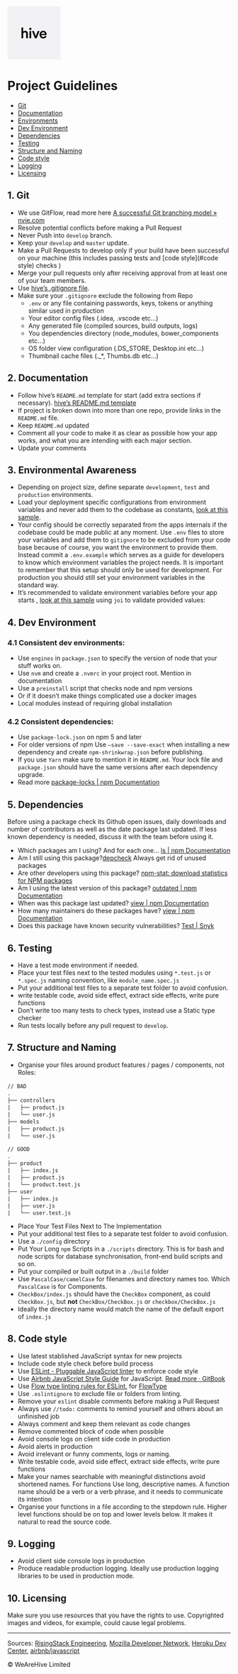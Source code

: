 
![Logo of the project](./logo.png)

# Project Guidelines
- [Git](#git)
- [Documentation](#documentation)
- [Environments](#environments)
- [Dev Environment](#dev)
- [Dependencies](#dependencies)
- [Testing](#testing)
- [Structure and Naming](#structure)
- [Code style](#code_style)
- [Logging](#logging)
- [Licensing](#licensing)

## <a name="git"></a>1. Git
* We use GitFlow, read more here [A successful Git branching model » nvie.com](http://nvie.com/posts/a-successful-git-branching-model/)
* Resolve potential conflicts before making a Pull Request
* Never Push into `develop` branch.
* Keep your `develop` and  `master` update.
* Make a Pull Requests to develop only if your build have been successful on your machine (this includes passing tests and [code style](#code style) checks )
* Merge your pull requests only after receiving approval from at least one of your team members.
* Use [hive’s .gitignore file](./README.sample.md).
* Make sure your `.gitignore` exclude the following from Repo
	* `.env` or any file containing passwords, keys, tokens or anything similar used in production
	* Your editor config files (.idea, .vscode etc…)
	* Any generated file (compiled sources, build outputs, logs)
	* You dependencies directory (node_modules, bower_components etc…)
	* OS folder view configuration (.DS_STORE, Desktop.ini etc…)
	* Thumbnail cache files (._*,  Thumbs.db etc…)

## <a name="documentation"></a>2. Documentation
* Follow hive’s  `README.md` template for start (add extra sections if necessary). [hive’s README.md template](./README.sample.md)
* If project is broken down into more than one repo, provide links in the  `README.md` file.
* Keep `README.md` updated
* Comment all your code to make it as clear as possible how your app works, and what you are intending with each major section. 
* Update your comments

## <a name="environments"></a>3. Environmental Awareness
* Depending on project size, define separate `development`, `test` and `production`  environments. 
* Load your deployment specific configurations from environment variables and never add them to the codebase as constants, [look at this sample](./config.sample.js).
*  Your config should be correctly separated from the apps internals if the codebase could be made public at any moment.  Use `.env` files to store your variables and add them to `gitignore` to be excluded from your code base because of course, you want the environment to provide them. Instead commit a `.env.example`  which serves as a guide for developers to know which environment variables the project needs. It is important to remember that this setup should only be used for development. For production you should still set your environment variables in the standard way.
* It’s recommended to validate environment variables before your app starts ,  [look at this sample](./configWithTest.sample.js) using `joi` to validate provided values: 

## <a name="dev"></a>4. Dev Environment
### 4.1 Consistent dev environments:
* Use `engines` in `package.json` to specify the version of node that your stuff works on.
* Use `nvm` and create a  `.nvmrc`  in your project root.  Mention in documentation
* Use a `preinstall` script that checks node and npm versions
* Or if it doesn’t make things complicated use a docker images 
* Local modules instead of requiring global installation

### 4.2 Consistent dependencies:
* Use `package-lock.json` on npm 5 and later
* For older versions of npm Use `—save --save-exact` when installing a new dependency and create `npm-shrinkwrap.json` before publishing.
* If you use `Yarn` make sure to mention it in `README.md`. Your lock file and `package.json` should have the same versions after each dependency upgrade.
* Read more [package-locks | npm Documentation](https://docs.npmjs.com/files/package-locks)

## <a name="dependencies"></a>5. Dependencies
Before using a package check its Github open issues, daily downloads and number of contributors as well as the date package last updated.
If less known dependency is needed,  discuss it with the team before using it.

* Which packages am I using? And for each one... [ls | npm Documentation](https://docs.npmjs.com/cli/ls)
* Am I still using this package?[depcheck](https://www.npmjs.com/package/depcheck) Always get rid of unused packages
* Are other developers using this package? [npm-stat: download statistics for NPM packages](https://npm-stat.com/)
* Am I using the latest version of this package? [outdated | npm Documentation](https://docs.npmjs.com/cli/outdated)
* When was this package last updated? [view | npm Documentation](https://docs.npmjs.com/cli/view)
* How many maintainers do these packages have? [view | npm Documentation](https://docs.npmjs.com/cli/view)
* Does this package have known security vulnerabilities? [Test | Snyk](https://snyk.io/test?utm_source=risingstack_blog)

## <a name="testing"></a>6. Testing
* Have a test mode environment if needed.
* Place your test files next to the tested modules using `*.test.js` or `*.spec.js` naming convention, like `module_name.spec.js`
* Put your additional test files to a separate test folder to avoid confusion.
* write testable code, avoid side effect, extract side effects, write pure functions
* Don’t write too many tests to check types, instead use a Static type checker
* Run tests locally before any pull request to `develop`.

## <a name="structure"></a>7. Structure and Naming
* Organise your files around product features / pages / components, not Roles:

```
// BAD 
.
├── controllers
|   ├── product.js
|   └── user.js
├── models
|   ├── product.js
|   └── user.js
```

```
// GOOD
.
├── product
|   ├── index.js
|   ├── product.js
|   └── product.test.js
├── user
|   ├── index.js
|   ├── user.js
|   └── user.test.js
```

* Place Your Test Files Next to The Implementation
* Put your additional test files to a separate test folder to avoid confusion.
* Use a `./config` directory
* Put Your Long `npm` Scripts in a `./scripts` directory. This is for bash and node scripts for database synchronisation, front-end build scripts and so on. 
* Put your compiled or built output in a `./build` folder
* Use `PascalCase/camelCase` for filenames and directory names too. Which  `PascalCase`  is for Components.
* `CheckBox/index.js` should have the `CheckBox` component, as could `CheckBox.js`, but **not** `CheckBox/CheckBox.js` or `checkbox/CheckBox.js`
* Ideally the directory name would match the name of the default export of `index.js`

## <a name="code_style"></a>8. Code style
* Use latest stablished JavaScript syntax for new projects
* Include code style check before build process
* Use [ESLint - Pluggable JavaScript linter](http://eslint.org/) to enforce code style
* Use [Airbnb JavaScript Style Guide](https://github.com/airbnb/javascript) for JavaScript.  [Read more · GitBook](https://www.gitbook.com/book/duk/airbnb-javascript-guidelines/details) 
* Use [Flow type linting rules for ESLint.](https://github.com/gajus/eslint-plugin-flowtype) for [FlowType](https://flow.org/)
* Use `.eslintignore` to exclude file or folders from linting. 
* Remove your `eslint` disable comments before making a Pull Request
* Always use  `//todo:`  comments to remind yourself and others about an unfinished job
* Always comment and keep them relevant as code changes 
* Remove commented block of code when possible
* Avoid console logs on client side code in production
* Avoid alerts in production
* Avoid irrelevant or funny comments, logs or naming.
* Write testable code, avoid side effect, extract side effects, write pure functions
* Make your names searchable with meaningful distinctions avoid shortened names. For functions Use long, descriptive names. A function name should be a verb or a verb phrase, and it needs to communicate its intention
* Organise your functions in a file according to the stepdown rule. Higher level functions should be on top and lower levels below. It makes it natural to read the source code.

## <a name="logging"></a>9. Logging
* Avoid client side console logs in production
* Produce readable production logging. Ideally use production logging libraries to be used in production mode.

## <a name="licensing"></a>10. Licensing
Make sure you use resources that you have the rights to use. Copyrighted images and videos, for example, could cause legal problems.


---
Sources:
[RisingStack Engineering](https://blog.risingstack.com/), 
[Mozilla Developer Network](https://developer.mozilla.org/), 
[Heroku Dev Center](https://devcenter.heroku.com), 
[airbnb/javascript](https://github.com/airbnb/javascript)



© WeAreHive Limited